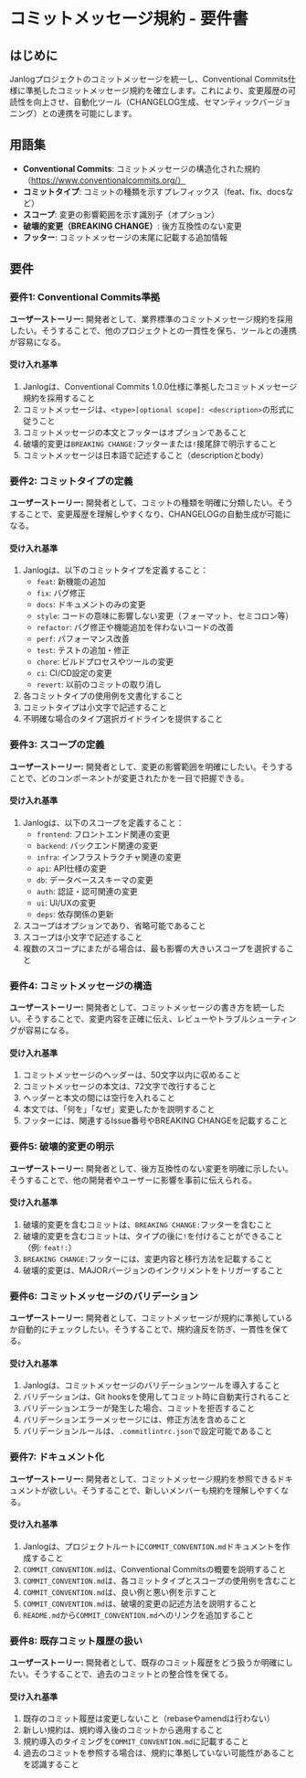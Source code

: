 # コミットメッセージ規約 - 要件書

## はじめに

Janlogプロジェクトのコミットメッセージを統一し、Conventional Commits仕様に準拠したコミットメッセージ規約を確立します。これにより、変更履歴の可読性を向上させ、自動化ツール（CHANGELOG生成、セマンティックバージョニング）との連携を可能にします。

## 用語集

- **Conventional Commits**: コミットメッセージの構造化された規約（https://www.conventionalcommits.org/）
- **コミットタイプ**: コミットの種類を示すプレフィックス（feat、fix、docsなど）
- **スコープ**: 変更の影響範囲を示す識別子（オプション）
- **破壊的変更（BREAKING CHANGE）**: 後方互換性のない変更
- **フッター**: コミットメッセージの末尾に記載する追加情報

## 要件

### 要件1: Conventional Commits準拠

**ユーザーストーリー:** 開発者として、業界標準のコミットメッセージ規約を採用したい。そうすることで、他のプロジェクトとの一貫性を保ち、ツールとの連携が容易になる。

#### 受け入れ基準

1. Janlogは、Conventional Commits 1.0.0仕様に準拠したコミットメッセージ規約を採用すること
2. コミットメッセージは、`<type>[optional scope]: <description>`の形式に従うこと
3. コミットメッセージの本文とフッターはオプションであること
4. 破壊的変更は`BREAKING CHANGE:`フッターまたは`!`接尾辞で明示すること
5. コミットメッセージは日本語で記述すること（descriptionとbody）

### 要件2: コミットタイプの定義

**ユーザーストーリー:** 開発者として、コミットの種類を明確に分類したい。そうすることで、変更履歴を理解しやすくなり、CHANGELOGの自動生成が可能になる。

#### 受け入れ基準

1. Janlogは、以下のコミットタイプを定義すること：
   - `feat`: 新機能の追加
   - `fix`: バグ修正
   - `docs`: ドキュメントのみの変更
   - `style`: コードの意味に影響しない変更（フォーマット、セミコロン等）
   - `refactor`: バグ修正や機能追加を伴わないコードの改善
   - `perf`: パフォーマンス改善
   - `test`: テストの追加・修正
   - `chore`: ビルドプロセスやツールの変更
   - `ci`: CI/CD設定の変更
   - `revert`: 以前のコミットの取り消し
2. 各コミットタイプの使用例を文書化すること
3. コミットタイプは小文字で記述すること
4. 不明確な場合のタイプ選択ガイドラインを提供すること

### 要件3: スコープの定義

**ユーザーストーリー:** 開発者として、変更の影響範囲を明確にしたい。そうすることで、どのコンポーネントが変更されたかを一目で把握できる。

#### 受け入れ基準

1. Janlogは、以下のスコープを定義すること：
   - `frontend`: フロントエンド関連の変更
   - `backend`: バックエンド関連の変更
   - `infra`: インフラストラクチャ関連の変更
   - `api`: API仕様の変更
   - `db`: データベーススキーマの変更
   - `auth`: 認証・認可関連の変更
   - `ui`: UI/UXの変更
   - `deps`: 依存関係の更新
2. スコープはオプションであり、省略可能であること
3. スコープは小文字で記述すること
4. 複数のスコープにまたがる場合は、最も影響の大きいスコープを選択すること

### 要件4: コミットメッセージの構造

**ユーザーストーリー:** 開発者として、コミットメッセージの書き方を統一したい。そうすることで、変更内容を正確に伝え、レビューやトラブルシューティングが容易になる。

#### 受け入れ基準

1. コミットメッセージのヘッダーは、50文字以内に収めること
2. コミットメッセージの本文は、72文字で改行すること
3. ヘッダーと本文の間には空行を入れること
4. 本文では、「何を」「なぜ」変更したかを説明すること
5. フッターには、関連するIssue番号やBREAKING CHANGEを記載すること

### 要件5: 破壊的変更の明示

**ユーザーストーリー:** 開発者として、後方互換性のない変更を明確に示したい。そうすることで、他の開発者やユーザーに影響を事前に伝えられる。

#### 受け入れ基準

1. 破壊的変更を含むコミットは、`BREAKING CHANGE:`フッターを含むこと
2. 破壊的変更を含むコミットは、タイプの後に`!`を付けることができること（例: `feat!:`）
3. `BREAKING CHANGE:`フッターには、変更内容と移行方法を記載すること
4. 破壊的変更は、MAJORバージョンのインクリメントをトリガーすること

### 要件6: コミットメッセージのバリデーション

**ユーザーストーリー:** 開発者として、コミットメッセージが規約に準拠しているか自動的にチェックしたい。そうすることで、規約違反を防ぎ、一貫性を保てる。

#### 受け入れ基準

1. Janlogは、コミットメッセージのバリデーションツールを導入すること
2. バリデーションは、Git hooksを使用してコミット時に自動実行されること
3. バリデーションエラーが発生した場合、コミットを拒否すること
4. バリデーションエラーメッセージには、修正方法を含めること
5. バリデーションルールは、`.commitlintrc.json`で設定可能であること

### 要件7: ドキュメント化

**ユーザーストーリー:** 開発者として、コミットメッセージ規約を参照できるドキュメントが欲しい。そうすることで、新しいメンバーも規約を理解しやすくなる。

#### 受け入れ基準

1. Janlogは、プロジェクトルートに`COMMIT_CONVENTION.md`ドキュメントを作成すること
2. `COMMIT_CONVENTION.md`は、Conventional Commitsの概要を説明すること
3. `COMMIT_CONVENTION.md`は、各コミットタイプとスコープの使用例を含むこと
4. `COMMIT_CONVENTION.md`は、良い例と悪い例を示すこと
5. `COMMIT_CONVENTION.md`は、破壊的変更の記述方法を説明すること
6. `README.md`から`COMMIT_CONVENTION.md`へのリンクを追加すること

### 要件8: 既存コミット履歴の扱い

**ユーザーストーリー:** 開発者として、既存のコミット履歴をどう扱うか明確にしたい。そうすることで、過去のコミットとの整合性を保てる。

#### 受け入れ基準

1. 既存のコミット履歴は変更しないこと（rebaseやamendは行わない）
2. 新しい規約は、規約導入後のコミットから適用すること
3. 規約導入のタイミングを`COMMIT_CONVENTION.md`に記載すること
4. 過去のコミットを参照する場合は、規約に準拠していない可能性があることを認識すること
